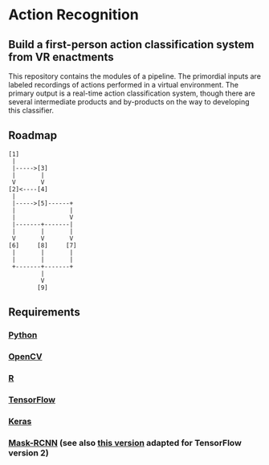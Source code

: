 # Action Recognition

## Build a first-person action classification system from VR enactments

This repository contains the modules of a pipeline. The primordial inputs are labeled recordings of actions performed in a virtual environment. The primary output is a real-time action classification system, though there are several intermediate products and by-products on the way to developing this classifier.

## Roadmap

```
[1]
 |
 |----->[3]
 |       |
 V       V
[2]<----[4]
 |
 |----->[5]------+
 |               |
 |               V
 |-------+-------|
 |       |       |
 V       V       V
[6]     [8]     [7]
 |       |       |
 |       |       |
 +-------+-------+
         |
         V
        [9]
```

## Requirements

### [Python](https://www.python.org/)
### [OpenCV](https://opencv.org/)
### [R](https://www.r-project.org/)
### [TensorFlow](https://www.tensorflow.org/)
### [Keras](https://keras.io/)
### [Mask-RCNN](https://github.com/matterport/Mask_RCNN) (see also [this version](https://github.com/leekunhee/Mask_RCNN) adapted for TensorFlow version 2)
